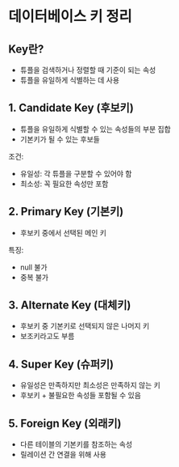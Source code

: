 # 데이터베이스 키 정리

## Key란?
- 튜플을 검색하거나 정렬할 때 기준이 되는 속성
- 튜플을 유일하게 식별하는 데 사용

## 1. Candidate Key (후보키)
- 튜플을 유일하게 식별할 수 있는 속성들의 부분 집합
- 기본키가 될 수 있는 후보들

조건:
- 유일성: 각 튜플을 구분할 수 있어야 함
- 최소성: 꼭 필요한 속성만 포함

## 2. Primary Key (기본키)
- 후보키 중에서 선택된 메인 키

특징:
- null 불가
- 중복 불가

## 3. Alternate Key (대체키)
- 후보키 중 기본키로 선택되지 않은 나머지 키
- 보조키라고도 부름

## 4. Super Key (슈퍼키)
- 유일성은 만족하지만 최소성은 만족하지 않는 키
- 후보키 + 불필요한 속성들 포함될 수 있음

## 5. Foreign Key (외래키)
- 다른 테이블의 기본키를 참조하는 속성
- 릴레이션 간 연결을 위해 사용
